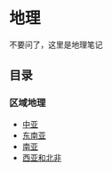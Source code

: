 # 地理

不要问了，这里是地理笔记

## 目录

### 区域地理

- [中亚](中亚.md)
- [东南亚](东南亚.md)
- [南亚](南亚.md)
- [西亚和北非](西亚和北非.md)
